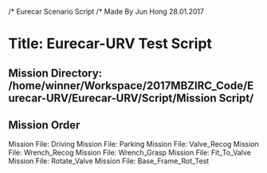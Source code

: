 /* Eurecar Scenario Script 
/* Made By Jun Hong 28.01.2017

# Title: Eurecar-URV Test Script

## Mission Directory: /home/winner/Workspace/2017MBZIRC_Code/Eurecar-URV/Eurecar-URV/Script/Mission Script/

## Mission Order
Mission File: Driving
Mission File: Parking
Mission File: Valve_Recog
Mission File: Wrench_Recog
Mission File: Wrench_Grasp
Mission File: Fit_To_Valve
Mission File: Rotate_Valve
Mission File: Base_Frame_Rot_Test

